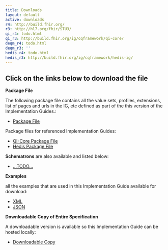 ```yaml
---
title: Downloads
layout: default
active: downloads
r4: http://build.fhir.org/
r3: http://hl7.org/fhir/STU3/
qi_r4: todo.html
qi_r3: http://build.fhir.org/ig/cqframework/qi-core/
deqm_r4: todo.html
deqm_r3: ''
hedis_r4: todo.html
hedis_r3: http://build.fhir.org/ig/cqframework/hedis-ig/
---
```


## Click on the links below to download the file

**Package File**

The following package file contains all the value sets, profiles, extensions, list of pages and urls in the IG, etc defined as part of the this version of the Implementation Guides.:

- [Package File](../output/package.tgz)

Package files for referenced Implementation Guides:

- [QI-Core Package File]({{page.qi_r3}}package.tgz)
- [Hedis Package File]({{page.hedis_r3}}package.tgz)

**Schematrons** are also available and listed below:

- [...TODO...](#)

**Examples**

all the examples that are used in this Implementation Guide available for download:

- [XML](../output/examples.xml.zip)
- [JSON](../output/examples.json.zip)

**Downloadable Copy of Entire Specification**

A downloadable version is available so this Implementation Guide can be hosted locally:

- [Downloadable Copy](full-ig.zip)
